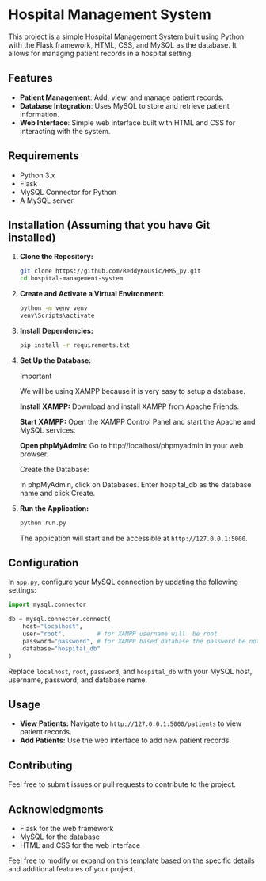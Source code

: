 
# Hospital Management System

This project is a simple Hospital Management System built using Python with the Flask framework, HTML, CSS, and MySQL as the database. It allows for managing patient records in a hospital setting.

## Features

- **Patient Management**: Add, view, and manage patient records.
- **Database Integration**: Uses MySQL to store and retrieve patient information.
- **Web Interface**: Simple web interface built with HTML and CSS for interacting with the system.

## Requirements

- Python 3.x
- Flask
- MySQL Connector for Python
- A MySQL server

## Installation (Assuming that you have Git installed)

1. **Clone the Repository:**

   ```bash
   git clone https://github.com/ReddyKousic/HMS_py.git
   cd hospital-management-system
   ```

2. **Create and Activate a Virtual Environment:**

   ```bash
   python -m venv venv
   venv\Scripts\activate
   ```

3. **Install Dependencies:**

   ```bash
   pip install -r requirements.txt
   ```

4. **Set Up the Database:**
    > [!IMPORTANT]
    > We will be using XAMPP because it is very easy to setup a database.

    **Install XAMPP:** Download and install XAMPP from Apache Friends.

    **Start XAMPP:** Open the XAMPP Control Panel and start the Apache and MySQL services.

    **Open phpMyAdmin:** Go to http://localhost/phpmyadmin in your web browser.

    Create the Database:

    In phpMyAdmin, click on Databases.
    Enter hospital_db as the database name and click Create.

5. **Run the Application:**

   ```bash
   python run.py
   ```

   The application will start and be accessible at `http://127.0.0.1:5000`.

## Configuration

In `app.py`, configure your MySQL connection by updating the following settings:

```python
import mysql.connector

db = mysql.connector.connect(
    host="localhost",
    user="root",         # for XAMPP username will  be root
    password="password", # for XAMPP based database the password be nothing (i.e. "" )
    database="hospital_db"
)
```

Replace `localhost`, `root`, `password`, and `hospital_db` with your MySQL host, username, password, and database name.

## Usage

- **View Patients:** Navigate to `http://127.0.0.1:5000/patients` to view patient records.
- **Add Patients:** Use the web interface to add new patient records.

## Contributing

Feel free to submit issues or pull requests to contribute to the project.

## Acknowledgments

- Flask for the web framework
- MySQL for the database
- HTML and CSS for the web interface

Feel free to modify or expand on this template based on the specific details and additional features of your project.